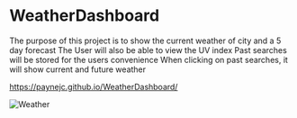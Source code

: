 # WeatherDashboard

The purpose of this project is to show the current weather of city and a 5 day forecast
The User will also be able to view the UV index
Past searches will be stored for the users convenience 
When clicking on past searches, it will show current and future weather

https://paynejc.github.io/WeatherDashboard/

![Weather](https://user-images.githubusercontent.com/8907347/155858948-dfd34e61-6c73-4bf6-8dcf-e3051b1358fa.JPG)
